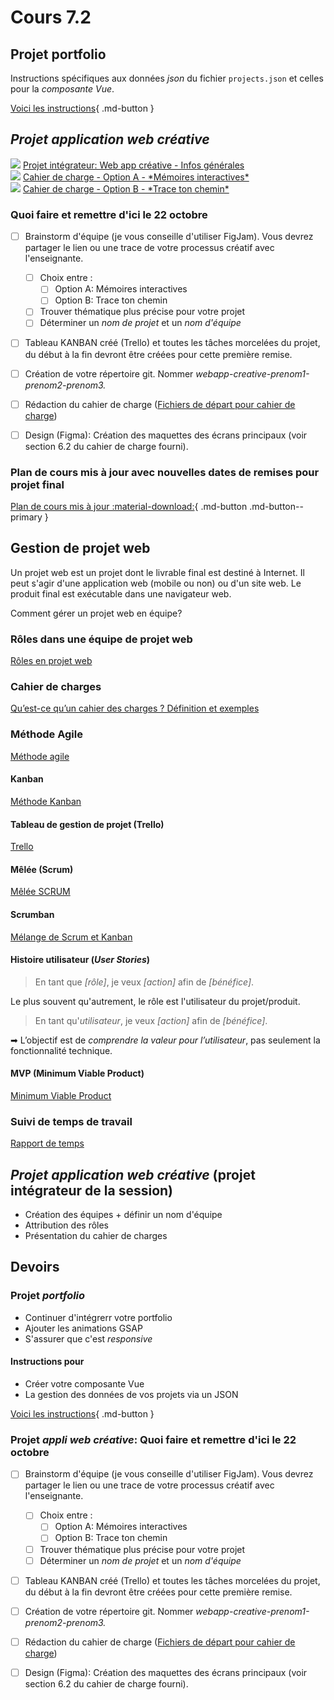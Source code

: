 # Cours 7.2
<!-- 
merc. 8 octobre : dernier cours avant la semaine de rattrapage, après on se revoit le 20 octobre.
-->

<!-- 
Portfolio: Attention, je ne leur ai pas encore donné de consigne pour leur composante vue du portfolio et au retour, ils n'ont que 10 jours restant pour finaliser... faudrait que je leur envoie les instructions aujourd'hui mais... c'est too much avec le projet intégrateur à prep... au piiiiire, je leur dit qu'ils vont recevoir les instructions d'ici... le 11 octobre afin de leur permettre d'avancer pendant la semaine de "rattrapage"...

PRÉSENTATION DU PROJET INTÉGRATEUR
* Création des équipes
* Planification du projet: vous aurez 2 semaines mais n'attendez pas au prochain cours pour débuter car la remise sera 2 jours plus tard. Si vous commencez aujourd'hui, vous aveaz littéalement 14 jours..

COMMENT TRAVAILLER EN ÉQUIPE?
- Contrat de début de projet
...

GESTION DE PROJET 
* Cahier de charges 
* Kanban 
* Méthode Agile 
* Mêlée (Scrum) 
* Tableau de gestion de projet (Trello, GitHub Project ou autre) 
* Suivi de temps de travail 
* Création des équipes et des rôles

Git en équipe 
- Branches 
- Git Merge
- Gestion de conflits
-->

## Projet portfolio

Instructions spécifiques aux données *json* du fichier `projects.json` et celles pour la *composante Vue*.

[Voici les instructions](./projets/instructions-fecth-vue.md){ .md-button }

## *Projet application web créative*

<div class="class-content-link">
  <img src="./projets/assets/icon-creative-webapp.svg">
  <a href="./projets/appweb-creative/syllabus_guide_etudiant.html">Projet intégrateur: Web app créative - Infos générales</a>
</div>

<div class="class-content-link">
  <img src="./projets/assets/icon-creative-webapp.svg">
  <a href="./projets/appweb-creative/cahier_charges_memoires.html">Cahier de charge - Option A - *Mémoires interactives*</a>
</div>


<div class="class-content-link">
  <img src="./projets/assets/icon-creative-webapp.svg">
  <a href="./projets/appweb-creative/cahier_charges_chemin.html">Cahier de charge - Option B - *Trace ton chemin*</a>
</div>



### Quoi faire et remettre d'ici le 22 octobre

- [ ] Brainstorm d'équipe (je vous conseille d'utiliser FigJam). Vous devrez partager le lien ou une trace de votre processus créatif avec l'enseignante.
  - [ ] Choix entre :
    - [ ] Option A: Mémoires interactives
    - [ ] Option B: Trace ton chemin
  - [ ] Trouver thématique plus précise pour votre projet
  - [ ] Déterminer un *nom de projet* et un *nom d'équipe*

- [ ] Tableau KANBAN créé (Trello) et toutes les tâches morcelées du projet, du début à la fin devront être créées pour cette première remise.

- [ ] Création de votre répertoire git. Nommer *webapp-creative-prenom1-prenom2-prenom3.*

- [ ] Rédaction du cahier de charge ([Fichiers de départ pour cahier de charge](https://cmontmorency365-my.sharepoint.com/:f:/r/personal/mariem_ouellet_cmontmorency_qc_ca/Documents/01_cours/Cours%20Web%205%20-%20Projet%20Web/04_projets/02-appweb-creative/cahiers-de-charge-fichiers-depart?csf=1&web=1&e=FLBNRx))

- [ ] Design (Figma): Création des maquettes des écrans principaux (voir section 6.2 du cahier de charge fourni).


### Plan de cours mis à jour avec nouvelles dates de remises pour projet final

[Plan de cours mis à jour :material-download:](https://cmontmorency365-my.sharepoint.com/:b:/g/personal/mariem_ouellet_cmontmorency_qc_ca/EVMfkW5UxttFkK8D4Lg3Z7cBGXUX4_v1-7USGwyAbjmIRQ?e=NybgeQ){ .md-button .md-button--primary }


## Gestion de projet web

Un projet web est un projet dont le livrable final est destiné à Internet. Il peut s'agir d'une application web (mobile ou non) ou d'un site web. Le produit final est exécutable dans une navigateur web.

Comment gérer un projet web en équipe?

### Rôles dans une équipe de projet web

[Rôles en projet web](./gestion-projet/roles.md)

### Cahier de charges

[Qu’est-ce qu’un cahier des charges ? Définition et exemples](https://www.projectmanager.com/fr/cahier-des-charges)


### Méthode Agile

[Méthode agile](./gestion-projet/agile.md)

#### Kanban

[Méthode Kanban](https://tim-montmorency.com/timdoc/582-518MO/gestion-de-projet/kanban/)

#### Tableau de gestion de projet (Trello)

[Trello](https://tim-montmorency.com/timdoc/582-518MO/gestion-de-projet/trello/)

#### Mêlée (Scrum)

[Mêlée SCRUM](https://tim-montmorency.com/timdoc/582-518MO/gestion-de-projet/melee-scrum/)


#### Scrumban

[Mélange de Scrum et Kanban](./gestion-projet/scrumban.md)


#### Histoire utilisateur (*User Stories*)

> En tant que *[rôle]*, je veux *[action]* afin de *[bénéfice]*.

Le plus souvent qu'autrement, le rôle est l'utilisateur du projet/produit.

> En tant qu'*utilisateur*, je veux *[action]* afin de *[bénéfice]*.

➡ L’objectif est de *comprendre la valeur pour l’utilisateur*, pas seulement la fonctionnalité technique.

#### MVP (Minimum Viable Product)

[Minimum Viable Product](./gestion-projet/mvp.md)


### Suivi de temps de travail

[Rapport de temps](https://tim-montmorency.com/timdoc/582-518MO/gestion-de-projet/rapport-de-temps/)


## *Projet application web créative* (projet intégrateur de la session)

* Création des équipes + définir un nom d'équipe
* Attribution des rôles
* Présentation du cahier de charges


## Devoirs

### Projet *portfolio*

- Continuer d'intégrerr votre portfolio
- Ajouter les animations GSAP
- S'assurer que c'est *responsive*

#### Instructions pour

- Créer votre composante Vue
- La gestion des données de vos projets via un JSON

[Voici les instructions](./projets/instructions-fecth-vue.md){ .md-button }

### Projet *appli web créative*: Quoi faire et remettre d'ici le 22 octobre

- [ ] Brainstorm d'équipe (je vous conseille d'utiliser FigJam). Vous devrez partager le lien ou une trace de votre processus créatif avec l'enseignante.
  - [ ] Choix entre :
    - [ ] Option A: Mémoires interactives
    - [ ] Option B: Trace ton chemin
  - [ ] Trouver thématique plus précise pour votre projet
  - [ ] Déterminer un *nom de projet* et un *nom d'équipe*

- [ ] Tableau KANBAN créé (Trello) et toutes les tâches morcelées du projet, du début à la fin devront être créées pour cette première remise.

- [ ] Création de votre répertoire git. Nommer *webapp-creative-prenom1-prenom2-prenom3.*

- [ ] Rédaction du cahier de charge ([Fichiers de départ pour cahier de charge](https://cmontmorency365-my.sharepoint.com/:f:/r/personal/mariem_ouellet_cmontmorency_qc_ca/Documents/01_cours/Cours%20Web%205%20-%20Projet%20Web/04_projets/02-appweb-creative/cahiers-de-charge-fichiers-depart?csf=1&web=1&e=FLBNRx))

- [ ] Design (Figma): Création des maquettes des écrans principaux (voir section 6.2 du cahier de charge fourni).